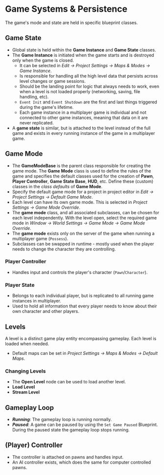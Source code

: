 # Game Systems & Persistence

The game's mode and state are held in specific blueprint classes.

## Game State

- Global state is held within the **Game Instance** and **Game State** classes.
- The **Game Instance** is initiated when the game starts and is destroyed only when the game is closed.
  - It can be selected in _Edit -> Project Settings -> Maps & Modes -> Game Instance_.
  - Is responsible for handling all the high level data that persists across level changes or game sessions.
  - Should be the landing point for logic that always needs to work, even when a level is not loaded properly (networking, saving, file handling, etc).
  - `Event Init` and `Event Shutdown` are the first and last things triggered during the game's lifetime.
  - Each game instance in a multiplayer game is individual and not connected to other game instances, meaning that data on it are never replicated.
- A **game state** is similar, but is attached to the level instead of the full game and exists in every running instance of the game in a multiplayer game.

## Game Mode

- The **GameModeBase** is the parent class responsible for creating the game mode. The **Game Mode** class is used to define the rules of the game and specifies the default classes used for the creation of **Pawn**, **Player Controller**, **Game State Base**, **HUD**, etc.
  Define these (custom) classes in the _class defaults_ of **Game Mode**.
- Specify the default game mode for a project in project editor in _Edit -> Project Settings -> Default Game Mode_.
- Each level can have its own game mode. This is selected in _Project Settings -> Game Mode Override_.
- The **game mode** class, and all associated subclasses, can be chosen for each level independently.
  With the level open, select the required game mode in _Window -> World Settings -> Game Mode -> Game Mode Override_.
- The **game mode** exists only on the server of the game when running a multiplayer game (`Possess`).
- Subclasses can be swapped in runtime - mostly used when the player needs to change the character they are controlling.

### Player Controller

- Handles input and controls the player's character (`Pawn`/`Character`).

### Player State

- Belongs to each individual player, but is replicated to all running game instances in multiplayer.
- Used to hold all information that every player needs to know about their own character and other players.

## Levels

A level is a distinct game play entity encompassing gameplay. Each level is loaded when needed.

- Default maps can be set in _Project Settings -> Maps & Modes -> Default Maps_.

### Changing Levels

- The **Open Level** node can be used to load another level.
- **Load Level**
- **Stream Level**

## Gameplay Loop

- **_Running_**: The gameplay loop is running normally.
- **_Paused_**: A game can be paused by using the `Set Game Paused` Blueprint. During the paused state the gameplay loop stops running.

## (Player) Controller

- The controller is attached on pawns and handles input.
- An AI controller exists, which does the same for computer controlled pawns.
